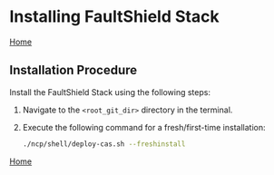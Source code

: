 # Installing FaultShield Stack

[Home](../index.md)

## Installation Procedure

Install the FaultShield Stack using the following steps:

1. Navigate to the `<root_git_dir>` directory in the terminal.
2. Execute the following command for a fresh/first-time installation:

   ```sh
   ./ncp/shell/deploy-cas.sh --freshinstall
[Home](../index.md)
